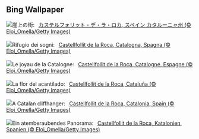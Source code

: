 ## Bing Wallpaper
![](https://www.bing.com/th?id=OHR.CastellfollitSpain_JA-JP7179605635_UHD.jpg&w=1000)崖上の街:&nbsp;&ensp;[カステルフォリット・デ・ラ・ロカ, スペイン カタルーニャ州 (© Eloi_Omella/Getty Images)](https://www.bing.com/th?id=OHR.CastellfollitSpain_JA-JP7179605635_UHD.jpg)
<br><br/>
![](https://www.bing.com/th?id=OHR.CastellfollitSpain_IT-IT5915189187_UHD.jpg&w=1000)Rifugio dei sogni:&nbsp;&ensp;[Castellfollit de la Roca, Catalogna, Spagna (© Eloi_Omella/Getty Images)](https://www.bing.com/th?id=OHR.CastellfollitSpain_IT-IT5915189187_UHD.jpg)
<br><br/>
![](https://www.bing.com/th?id=OHR.CastellfollitSpain_FR-FR5347167823_UHD.jpg&w=1000)Le joyau de la Catalogne:&nbsp;&ensp;[Castellfollit de la Roca, Catalogne, Espagne (© Eloi_Omella/Getty Images)](https://www.bing.com/th?id=OHR.CastellfollitSpain_FR-FR5347167823_UHD.jpg)
<br><br/>
![](https://www.bing.com/th?id=OHR.CastellfollitSpain_ES-ES3608395320_UHD.jpg&w=1000)La flor del acantilado:&nbsp;&ensp;[Castellfollit de la Roca, Cataluña (© Eloi_Omella/Getty Images)](https://www.bing.com/th?id=OHR.CastellfollitSpain_ES-ES3608395320_UHD.jpg)
<br><br/>
![](https://www.bing.com/th?id=OHR.CastellfollitSpain_EN-GB3934726824_UHD.jpg&w=1000)A Catalan cliffhanger:&nbsp;&ensp;[Castellfollit de la Roca, Catalonia, Spain (© Eloi_Omella/Getty Images)](https://www.bing.com/th?id=OHR.CastellfollitSpain_EN-GB3934726824_UHD.jpg)
<br><br/>
![](https://www.bing.com/th?id=OHR.CastellfollitSpain_DE-DE7979269591_UHD.jpg&w=1000)Ein atemberaubendes Panorama:&nbsp;&ensp;[Castellfollit de la Roca, Katalonien, Spanien (© Eloi_Omella/Getty Images)](https://www.bing.com/th?id=OHR.CastellfollitSpain_DE-DE7979269591_UHD.jpg)
<br><br/>
